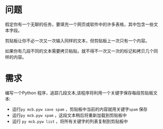 # 问题

假定你有一个无聊的任务，要填充一个网页或软件中的许多表格，其中包含一些文本字段。

剪贴板让你不必一次又一次输入同样的文本，但剪贴板上一次只有一个内容。

如果你有几段不同的文本需要拷贝粘贴，就不得不一次又一次的标记和拷贝几个同样的内容。



# 需求

编写一个Python 程序，追踪几段文本,该程序将利用一个关键字保存每段剪贴板文本:

- 运行`py mcb.pyw save spam` ，剪贴板中当前的内容就用关键字`spam`  保存
- 运行`py mcb.pyw spam` ，这段文本稍后将重新加载到剪贴板中
- 运行 `py mcb.pyw list` ，将所有关键字的列表复制到剪贴板中

